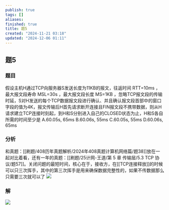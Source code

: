 ```yaml
---
publish: true
tags: []
aliases: 
finished: true
title: 题5
created: "2024-11-21 03:18"
updated: "2024-12-06 01:11"
---
```

## 题5
### 题目
假设主机H通过TCP向服务器S发送长度为11KB的报文，往返时间 RTT=10ms ，最大报文段寿命 MSL=30s ，最大报文段长度 MS=1KB ，忽略TCP报文段的传输时延，S对H发送的每个TCP数据报文段进行确认、并且确认报文段首部中的窗口字段的值为4K，报文传输后H首先请求断开连接且FIN报文段不携带数据，则从H请求建立TCP连接时刻起，到H和S分别进入自己的CLOSED状态为止，H和S各自所需的时间至少是
A.60.05s, 65ms 
B.60.06s, 55ms 
C.60.05s, 55ms 
D.60.06s, 65ms
### 分析
和真题：[[刷题/408历年真题解析/2024年408真题计算机网络篇/题38]]放在一起对比着看，还有一年的真题：[[刷题/25计网-王道/第 5 章 传输层/5.3 TCP 协议/题57]]。关闭问题的最短时间，核心在于，接收方，在[[TCP连接释放]]的时候可以只三次挥手，其中的第三次挥手是用来确保数据完整性的，如果不传数据那么只需要三次就可以了
![](https://img.hwenyi.tech/202411252036097.webp)
### 解
![](https://img.hwenyi.tech/202411252037345.webp)


